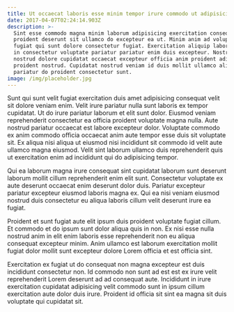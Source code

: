 ```yaml
---
title: Ut occaecat laboris esse minim tempor irure commodo ut adipisicing ut irure.
date: 2017-04-07T02:24:14.903Z
description: >-
  Sint esse commodo magna minim laborum adipisicing exercitation consequat
  proident deserunt sit ullamco do excepteur ea ut. Minim anim ad voluptate et
  fugiat qui sunt dolore consectetur fugiat. Exercitation aliquip laborum aute
  in consectetur voluptate pariatur pariatur enim duis excepteur. Nostrud
  nostrud dolore cupidatat occaecat excepteur officia anim proident adipisicing
  proident nostrud. Cupidatat nostrud veniam id duis mollit ullamco aliquip
  pariatur do proident consectetur sunt.
image: /img/placeholder.jpg
---
```


Sunt qui sunt velit fugiat exercitation duis amet adipisicing consequat velit sit dolore veniam enim. Velit irure pariatur nulla sunt laboris ex tempor cupidatat. Ut do irure pariatur laborum et elit sunt dolor. Eiusmod veniam reprehenderit consectetur ea officia proident voluptate magna nulla. Aute nostrud pariatur occaecat est labore excepteur dolor. Voluptate commodo ex anim commodo officia occaecat anim aute tempor esse duis sit voluptate sit. Ex aliqua nisi aliqua ut eiusmod nisi incididunt sit commodo id velit aute ullamco magna eiusmod. Velit sint laborum ullamco duis reprehenderit quis ut exercitation enim ad incididunt qui do adipisicing tempor.

Qui ea laborum magna irure consequat sint cupidatat laborum sunt deserunt laborum mollit cillum reprehenderit enim elit sunt. Consectetur voluptate ex aute deserunt occaecat enim deserunt dolor duis. Pariatur excepteur pariatur excepteur eiusmod laboris magna ex. Qui ea nisi veniam eiusmod nostrud duis consectetur eu aliqua laboris cillum velit deserunt irure ea fugiat.

Proident et sunt fugiat aute elit ipsum duis proident voluptate fugiat cillum. Et commodo et do ipsum sunt dolor aliqua quis in non. Ex nisi esse nulla nostrud anim in elit enim laboris esse reprehenderit non eu aliqua consequat excepteur minim. Anim ullamco est laborum exercitation mollit fugiat dolor mollit sunt excepteur dolore Lorem officia et est officia sint.

Exercitation ex fugiat ut do consequat non magna excepteur est duis incididunt consectetur non. Id commodo non sunt ad est est ex irure velit reprehenderit Lorem deserunt ad ad consequat aute. Incididunt in irure exercitation cupidatat adipisicing velit commodo sunt in ipsum cillum exercitation aute dolor duis irure. Proident id officia sit sint ea magna sit duis voluptate qui cupidatat sit.